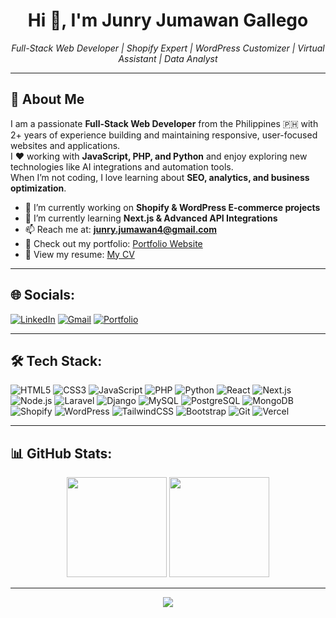 <h1 align="center">Hi 👋, I'm Junry Jumawan Gallego</h1>
<p align="center">
  <em>Full-Stack Web Developer | Shopify Expert | WordPress Customizer | Virtual Assistant | Data Analyst</em>
</p>

---

## 🚀 About Me
I am a passionate **Full-Stack Web Developer** from the Philippines 🇵🇭 with 2+ years of experience building and maintaining responsive, user-focused websites and applications.  
I ❤️ working with **JavaScript, PHP, and Python** and enjoy exploring new technologies like AI integrations and automation tools.  
When I’m not coding, I love learning about **SEO, analytics, and business optimization**.

- 🔭 I’m currently working on **Shopify & WordPress E-commerce projects**
- 🌱 I’m currently learning **Next.js & Advanced API Integrations**
- 📫 Reach me at: **junry.jumawan4@gmail.com**
- 📂 Check out my portfolio: [Portfolio Website](https://snopeee1.github.io/Portfolio/)
- 📄 View my resume: [My CV](https://drive.google.com/file/d/15AD8mis9NMoA71zKUdN80eqbSDe4C5-t/view)

---

## 🌐 Socials:
[![LinkedIn](https://img.shields.io/badge/LinkedIn-0A66C2?style=for-the-badge&logo=linkedin&logoColor=white)]()
[![Gmail](https://img.shields.io/badge/Gmail-D14836?style=for-the-badge&logo=gmail&logoColor=white)](mailto:junry.jumawan4@gmail.com)
[![Portfolio](https://img.shields.io/badge/Portfolio-4B6587?style=for-the-badge&logo=About.me&logoColor=white)](https://snopeee1.github.io/Portfolio/)

---

## 🛠 Tech Stack:
![HTML5](https://img.shields.io/badge/HTML5-E34F26?style=for-the-badge&logo=html5&logoColor=white)
![CSS3](https://img.shields.io/badge/CSS3-1572B6?style=for-the-badge&logo=css3&logoColor=white)
![JavaScript](https://img.shields.io/badge/JavaScript-F7DF1E?style=for-the-badge&logo=javascript&logoColor=black)
![PHP](https://img.shields.io/badge/PHP-777BB4?style=for-the-badge&logo=php&logoColor=white)
![Python](https://img.shields.io/badge/Python-3776AB?style=for-the-badge&logo=python&logoColor=white)
![React](https://img.shields.io/badge/React-20232A?style=for-the-badge&logo=react&logoColor=61DAFB)
![Next.js](https://img.shields.io/badge/Next.js-000000?style=for-the-badge&logo=nextdotjs&logoColor=white)
![Node.js](https://img.shields.io/badge/Node.js-339933?style=for-the-badge&logo=nodedotjs&logoColor=white)
![Laravel](https://img.shields.io/badge/Laravel-FF2D20?style=for-the-badge&logo=laravel&logoColor=white)
![Django](https://img.shields.io/badge/Django-092E20?style=for-the-badge&logo=django&logoColor=white)
![MySQL](https://img.shields.io/badge/MySQL-005C84?style=for-the-badge&logo=mysql&logoColor=white)
![PostgreSQL](https://img.shields.io/badge/PostgreSQL-316192?style=for-the-badge&logo=postgresql&logoColor=white)
![MongoDB](https://img.shields.io/badge/MongoDB-4EA94B?style=for-the-badge&logo=mongodb&logoColor=white)
![Shopify](https://img.shields.io/badge/Shopify-7AB55C?style=for-the-badge&logo=shopify&logoColor=white)
![WordPress](https://img.shields.io/badge/WordPress-21759B?style=for-the-badge&logo=wordpress&logoColor=white)
![TailwindCSS](https://img.shields.io/badge/Tailwind_CSS-38B2AC?style=for-the-badge&logo=tailwind-css&logoColor=white)
![Bootstrap](https://img.shields.io/badge/Bootstrap-7952B3?style=for-the-badge&logo=bootstrap&logoColor=white)
![Git](https://img.shields.io/badge/Git-F05032?style=for-the-badge&logo=git&logoColor=white)
![Vercel](https://img.shields.io/badge/Vercel-000000?style=for-the-badge&logo=vercel&logoColor=white)

---

## 📊 GitHub Stats:
<p align="center">
  <img src="https://github-readme-stats.vercel.app/api?username=snopeee1&show_icons=true&theme=radical" height="160"/>
  <img src="https://github-readme-streak-stats.herokuapp.com/?user=snopeee1&theme=radical" height="160"/>
</p>

---

<p align="center">
  <img src="https://capsule-render.vercel.app/api?type=waving&color=0:ADC4C2,100:4B6587&height=140&section=footer"/>
</p>
